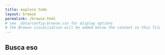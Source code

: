 ```yaml
---
title: explora todo
layout: browse
permalink: /browse.html
# see _data/config-browse.csv for display options
# the Browse visualization will be added below the content in this file
---
```


## Busca eso
